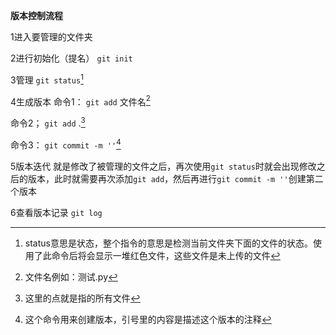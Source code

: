 **版本控制流程**

1进入要管理的文件夹

2进行初始化（提名）  `git init`

3管理  `git status`[^1]
[^1]:status意思是状态，整个指令的意思是检测当前文件夹下面的文件的状态。使用了此命令后将会显示一堆红色文件，这些文件是未上传的文件

4生成版本 命令1： `git add` 文件名[^2]
[^2]:文件名例如：测试.py

命令2； `git add` .[^3]
[^3]:这里的点就是指的所有文件

命令3： `git commit -m ''`[^4]
[^4]:这个命令用来创建版本，引号里的内容是描述这个版本的注释

5版本迭代 就是修改了被管理的文件之后，再次使用`git status`时就会出现修改之后的版本，此时就需要再次添加`git add`，然后再进行`git commit -m ''`创建第二个版本

6查看版本记录 `git log`
